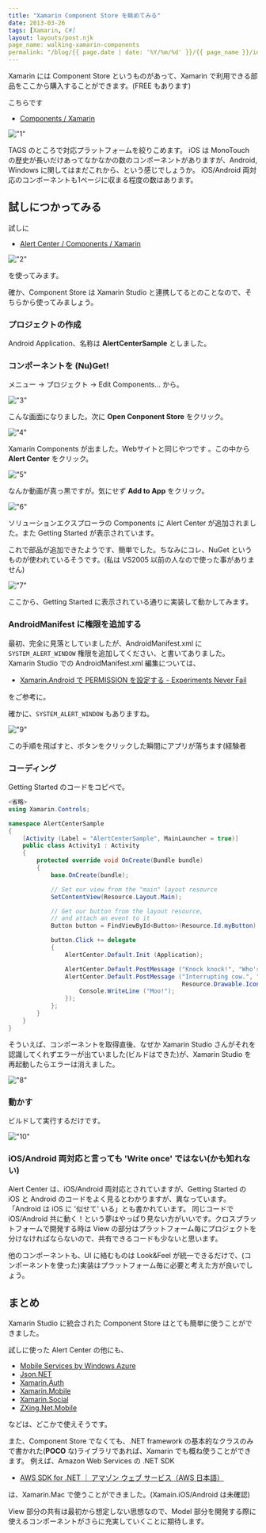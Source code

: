 ```yaml
---
title: "Xamarin Component Store を眺めてみる"
date: 2013-03-26
tags: [Xamarin, C#]
layout: layouts/post.njk
page_name: walking-xamarin-components
permalink: "/blog/{{ page.date | date: '%Y/%m/%d' }}/{{ page_name }}/index.html"
---
```

Xamarin には Component Store というものがあって、Xamarin で利用できる部品をここから購入することができます。(FREE もあります)
<!--more-->
こちらです

* [Components / Xamarin](http://components.xamarin.com/)

!["1"](https://blog.amay077.net/img/posts/walking_xamarin_components_1.png)

TAGS のところで対応プラットフォームを絞りこめます。
iOS は MonoTouch の歴史が長いだけあってなかなかの数のコンポーネントがありますが、Android, Windows に関してはまだこれから、という感じでしょうか。
iOS/Android 両対応のコンポーネントも1ページに収まる程度の数はあります。


## 試しにつかってみる
試しに

* [Alert Center / Components / Xamarin](http://components.xamarin.com/view/alert-center/)

!["2"](https://blog.amay077.net/img/posts/walking_xamarin_components_2.png)

を使ってみます。

確か、Component Store は Xamarin Studio と連携してるとのことなので、そちらから使ってみましょう。

### プロジェクトの作成

Android Application、名称は **AlertCenterSample** としました。

### コンポーネントを (Nu)Get!

メニュー → プロジェクト → Edit Components… から。

!["3"](https://blog.amay077.net/img/posts/walking_xamarin_components_3.png)

こんな画面になりました。次に **Open Conponent Store** をクリック。

!["4"](https://blog.amay077.net/img/posts/walking_xamarin_components_4.png)

Xamarin Components が出ました。Webサイトと同じやつです
。この中から **Alert Center** をクリック。

!["5"](https://blog.amay077.net/img/posts/walking_xamarin_components_5.png)

なんか動画が真っ黒ですが。気にせず **Add to App** をクリック。

!["6"](https://blog.amay077.net/img/posts/walking_xamarin_components_6.png)

ソリューションエクスプローラの Components に Alert Center が追加されました。また Getting Started が表示されています。

これで部品が追加できたようです、簡単でした。ちなみにコレ、NuGet というものが使われているそうです。(私は VS2005 以前の人なので使った事がありません)

!["7"](https://blog.amay077.net/img/posts/walking_xamarin_components_7.png)

ここから、Getting Started に表示されている通りに実装して動かしてみます。

### AndroidManifest に権限を追加する
最初、完全に見落としていましたが、AndroidManifest.xml に ``SYSTEM_ALERT_WINDOW`` 権限を追加してください、と書いてありました。
Xamarin Studio での AndroidManifest.xml 編集については、

* [Xamarin.Android で PERMISSION を設定する - Experiments Never Fail](http://amay077.github.com/blog/2013/03/02/xamarin-android-permission/)

をご参考に。

確かに、``SYSTEM_ALERT_WINDOW`` もありますね。

!["9"](https://blog.amay077.net/img/posts/walking_xamarin_components_9.png)

この手順を飛ばすと、ボタンをクリックした瞬間にアプリが落ちます(経験者

### コーディング

Getting Started のコードをコピペで。

```csharp MainActivity.cs
<省略>
using Xamarin.Controls;

namespace AlertCenterSample
{
    [Activity (Label = "AlertCenterSample", MainLauncher = true)]
    public class Activity1 : Activity
    {
        protected override void OnCreate(Bundle bundle)
        {
            base.OnCreate(bundle);

            // Set our view from the "main" layout resource
            SetContentView(Resource.Layout.Main);

            // Get our button from the layout resource,
            // and attach an event to it
            Button button = FindViewById<Button>(Resource.Id.myButton);

            button.Click += delegate
            {
                AlertCenter.Default.Init (Application);

                AlertCenter.Default.PostMessage ("Knock knock!", "Who's there?", Resource.Drawable.Icon);
                AlertCenter.Default.PostMessage ("Interrupting cow.", "Interrupting cow who?",
                                                 Resource.Drawable.Icon, () => {
                    Console.WriteLine ("Moo!");
                });
            };
        }
    }
}
```

そういえば、コンポーネントを取得直後、なぜか Xamarin Studio さんがそれを認識してくれずエラーが出ていました(ビルドはできた)が、Xamarin Studio を再起動したらエラーは消えました。

!["8"](https://blog.amay077.net/img/posts/walking_xamarin_components_8.png)

### 動かす

ビルドして実行するだけです。

!["10"](https://blog.amay077.net/img/posts/walking_xamarin_components_10.png)

### iOS/Android 両対応と言っても 'Write once' ではない(かも知れない)
Alert Center は、iOS/Android 両対応とされていますが、Getting Started の iOS と Android のコードをよく見るとわかりますが、異なっています。「Android は iOS に '似せて' いる」とも書かれています。
同じコードで iOS/Android 共に動く！という夢はやっぱり見ない方がいいです。クロスプラットフォームで開発する時は View の部分はプラットフォーム毎にプロジェクトを分けなければならないので、共有できるコードも少ないと思います。

他のコンポーネントも、UI に絡むものは Look&Feel が統一できるだけで、(コンポーネントを使った)実装はプラットフォーム毎に必要と考えた方が良いでしょう。

## まとめ
Xamarin Studio に統合された Component Store はとても簡単に使うことができました。

試しに使った Alert Center の他にも、

* [Mobile Services by Windows Azure](http://components.xamarin.com/view/azure-mobile-services/)
* [Json.NET](http://components.xamarin.com/view/json.net)
* [Xamarin.Auth](http://components.xamarin.com/view/xamarin.auth)
* [Xamarin.Mobile](http://components.xamarin.com/view/xamarin.mobile)
* [Xamarin.Social](http://components.xamarin.com/view/xamarin.social)
* [ZXing.Net.Mobile](http://components.xamarin.com/view/zxing.net.mobile)

などは、どこかで使えそうです。

また、Component Store でなくても、.NET framework の基本的なクラスのみで書かれた(**POCO** な)ライブラリであれば、Xamarin でも概ね使うことができます。
例えば、Amazon Web Services の .NET SDK

* [AWS SDK for .NET ｜ アマゾン ウェブ サービス（AWS 日本語）](http://aws.amazon.com/jp/sdkfornet/)

は、Xamarin.Mac で使うことができました。(Xamain.iOS/Android は未確認)

View 部分の共有は最初から想定しない思想なので、Model 部分を開発する際に使えるコンポーネントがさらに充実していくことに期待します。
